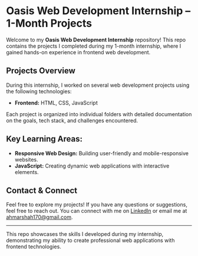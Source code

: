 # Oasis Web Development Internship – 1-Month Projects

Welcome to my **Oasis Web Development Internship** repository! This repo contains the projects I completed during my 1-month internship, where I gained hands-on experience in frontend web development.

## Projects Overview
During this internship, I worked on several web development projects using the following technologies:

- **Frontend:** HTML, CSS, JavaScript

Each project is organized into individual folders with detailed documentation on the goals, tech stack, and challenges encountered.

## Key Learning Areas:
- **Responsive Web Design:** Building user-friendly and mobile-responsive websites.
- **JavaScript:** Creating dynamic web applications with interactive elements.

## Contact & Connect
Feel free to explore my projects! If you have any questions or suggestions, feel free to reach out. You can connect with me on [LinkedIn](https://www.linkedin.com/in/ahmer-shah/) or email me at [ahmarshah170@gmail.com](mailto:ahmarshah170@gmail.com).

---

This repo showcases the skills I developed during my internship, demonstrating my ability to create professional web applications with frontend technologies.
